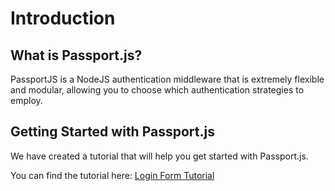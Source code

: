 # Introduction

## What is Passport.js?

PassportJS is a NodeJS authentication middleware that is extremely flexible and modular, allowing you to choose which authentication strategies to employ.

## Getting Started with Passport.js

We have created a tutorial that will help you get started with Passport.js.

You can find the tutorial here: [Login Form Tutorial](/pages/login-form-tutorial)
